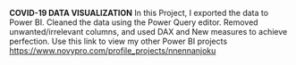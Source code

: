 **COVID-19 DATA VISUALIZATION**
In this Project, I exported the data to Power BI. Cleaned the data using the Power Query editor. 
Removed unwanted/irrelevant columns, and used DAX and New measures to achieve perfection.
Use this link to view my other Power BI projects https://www.novypro.com/profile_projects/nnennanjoku
